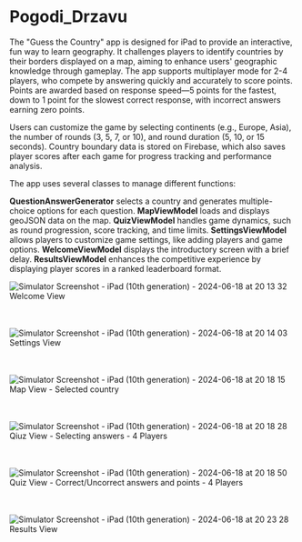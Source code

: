 # Pogodi_Drzavu

The "Guess the Country" app is designed for iPad to provide an interactive, fun way to learn geography. It challenges players to identify countries by their borders displayed on a map, aiming to enhance users' geographic knowledge through gameplay. The app supports multiplayer mode for 2-4 players, who compete by answering quickly and accurately to score points. Points are awarded based on response speed—5 points for the fastest, down to 1 point for the slowest correct response, with incorrect answers earning zero points.

Users can customize the game by selecting continents (e.g., Europe, Asia), the number of rounds (3, 5, 7, or 10), and round duration (5, 10, or 15 seconds). Country boundary data is stored on Firebase, which also saves player scores after each game for progress tracking and performance analysis.

The app uses several classes to manage different functions:

**QuestionAnswerGenerator** selects a country and generates multiple-choice options for each question.
**MapViewModel** loads and displays geoJSON data on the map.
**QuizViewModel** handles game dynamics, such as round progression, score tracking, and time limits.
**SettingsViewModel** allows players to customize game settings, like adding players and game options.
**WelcomeViewModel** displays the introductory screen with a brief delay.
**ResultsViewModel** enhances the competitive experience by displaying player scores in a ranked leaderboard format.

![Simulator Screenshot - iPad (10th generation) - 2024-06-18 at 20 13 32](https://github.com/user-attachments/assets/0d312e61-3153-405a-a7db-f3d06dc6852c)
Welcome View
<br/> <br/> <br/>

![Simulator Screenshot - iPad (10th generation) - 2024-06-18 at 20 14 03](https://github.com/user-attachments/assets/9e7eacc8-fd36-4f4a-abfd-b9233923df1f)
Settings View
<br/> <br/> <br/>

![Simulator Screenshot - iPad (10th generation) - 2024-06-18 at 20 18 15](https://github.com/user-attachments/assets/8b136771-d748-4015-9907-4df9f0d554d7)
Map View - Selected country
<br/> <br/> <br/>

![Simulator Screenshot - iPad (10th generation) - 2024-06-18 at 20 18 28](https://github.com/user-attachments/assets/696da9c0-b3d5-4a4c-a202-233d19cd09dd)
Qiuz View - Selecting answers - 4 Players
<br/> <br/> <br/>

![Simulator Screenshot - iPad (10th generation) - 2024-06-18 at 20 18 50](https://github.com/user-attachments/assets/22a4f11a-8e8b-4fdd-917f-4ba2fc7eface)
Quiz View - Correct/Uncorrect answers and points - 4 Players
<br/> <br/> <br/>

![Simulator Screenshot - iPad (10th generation) - 2024-06-18 at 20 23 28](https://github.com/user-attachments/assets/23862f7c-fc79-40ca-8594-866d9a4fc8ae)
Results View
<br/> <br/> <br/>
